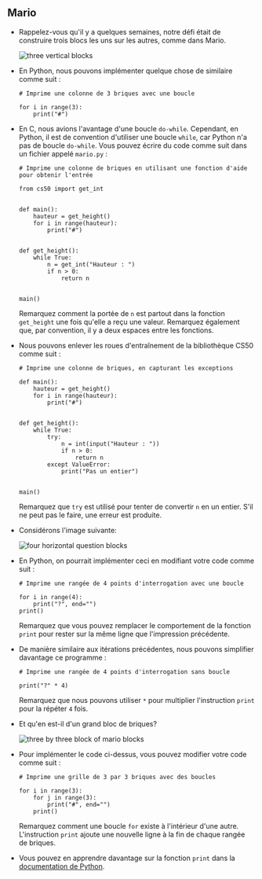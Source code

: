 Mario
-----

*   Rappelez-vous qu'il y a quelques semaines, notre défi était de construire trois blocs les uns sur les autres, comme dans Mario.
    
    ![three vertical blocks](https://cs50.harvard.edu/x/2023/notes/6/cs50Week6Slide073.png "mario blocks")
    
*   En Python, nous pouvons implémenter quelque chose de similaire comme suit : 
    
        # Imprime une colonne de 3 briques avec une boucle
        
        for i in range(3):
            print("#")
        
    
*   En C, nous avions l'avantage d'une boucle `do-while`. Cependant, en Python, il est de convention d'utiliser une boucle `while`, car Python n'a pas de boucle `do-while`. Vous pouvez écrire du code comme suit dans un fichier appelé `mario.py` :
    
        # Imprime une colonne de briques en utilisant une fonction d'aide pour obtenir l'entrée
        
        from cs50 import get_int
        
        
        def main():
            hauteur = get_height()
            for i in range(hauteur):
                print("#")
        
        
        def get_height():
            while True:
                n = get_int("Hauteur : ")
                if n > 0:
                    return n
        
        
        main()
        
    
    Remarquez comment la portée de `n` est partout dans la fonction `get_height` une fois qu'elle a reçu une valeur. Remarquez également que, par convention, il y a deux espaces entre les fonctions.
    
*   Nous pouvons enlever les roues d'entraînement de la bibliothèque CS50 comme suit : 
    
        # Imprime une colonne de briques, en capturant les exceptions
        
        def main():
            hauteur = get_height()
            for i in range(hauteur):
                print("#")
        
        
        def get_height():
            while True:
                try:
                    n = int(input("Hauteur : "))
                    if n > 0:
                        return n
                except ValueError:
                    print("Pas un entier")
        
        
        main()
        
    
    Remarquez que `try` est utilisé pour tenter de convertir `n` en un entier. S'il ne peut pas le faire, une erreur est produite.
    
*   Considérons l'image suivante:
    
    ![four horizontal question blocks](https://cs50.harvard.edu/x/2023/notes/6/cs50Week6Slide075.png "mario blocks")
    
*   En Python, on pourrait implémenter ceci en modifiant votre code comme suit : 
    
        # Imprime une rangée de 4 points d'interrogation avec une boucle
        
        for i in range(4):
            print("?", end="")
        print()
        
    
    Remarquez que vous pouvez remplacer le comportement de la fonction `print` pour rester sur la même ligne que l'impression précédente.
    
*   De manière similaire aux itérations précédentes, nous pouvons simplifier davantage ce programme :
    
        # Imprime une rangée de 4 points d'interrogation sans boucle
        
        print("?" * 4)
        
    
    Remarquez que nous pouvons utiliser `*` pour multiplier l'instruction `print` pour la répéter `4` fois.
    
*   Et qu'en est-il d'un grand bloc de briques?
    
    ![three by three block of mario blocks](https://cs50.harvard.edu/x/2023/notes/6/cs50Week6Slide078.png "mario blocks")
    
*   Pour implémenter le code ci-dessus, vous pouvez modifier votre code comme suit :
    
        # Imprime une grille de 3 par 3 briques avec des boucles
        
        for i in range(3):
            for j in range(3):
                print("#", end="")
            print()
        
    
    Remarquez comment une boucle `for` existe à l'intérieur d'une autre. L'instruction `print` ajoute une nouvelle ligne à la fin de chaque rangée de briques.
    
*   Vous pouvez en apprendre davantage sur la fonction `print` dans la [documentation de Python](https://docs.python.org/3/library/functions.html#print).
